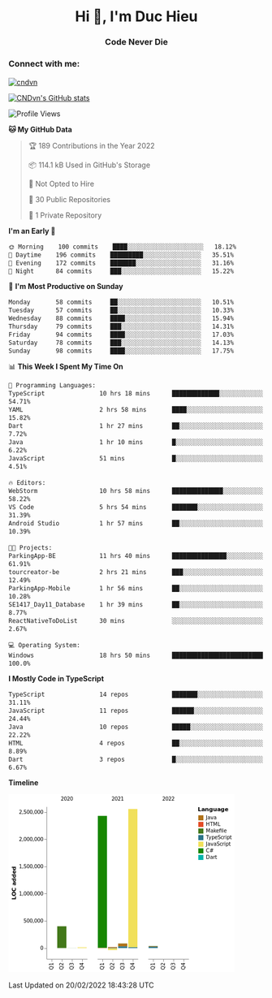 <h1 align="center">Hi 👋, I'm Duc Hieu</h1>
<h3 align="center">Code Never Die</h3>

<h3 align="left">Connect with me:</h3>
<p align="left">
<a href="https://linkedin.com/in/cndvn" target="blank"><img align="center" src="https://img.shields.io/badge/LinkedIn-0077B5?style=for-the-badge&logo=linkedin&logoColor=white" alt="cndvn"/></a>
<!--
<a href="https://fb.com/cnd.duchieu" target="blank"><img align="center" src="https://img.shields.io/badge/Facebook-1877F2?style=for-the-badge&logo=facebook&logoColor=white" alt="cnd.duchieu"/></a>
 -->
</p>

[![CNDvn's GitHub stats](https://github-readme-stats.vercel.app/api?username=cndvn)](https://github.com/anuraghazra/github-readme-stats)

<!--START_SECTION:waka-->
![Profile Views](http://img.shields.io/badge/Profile%20Views-11-blue)

**🐱 My GitHub Data** 

> 🏆 189 Contributions in the Year 2022
 > 
> 📦 114.1 kB Used in GitHub's Storage 
 > 
> 🚫 Not Opted to Hire
 > 
> 📜 30 Public Repositories 
 > 
> 🔑 1 Private Repository 
 > 
**I'm an Early 🐤** 

```text
🌞 Morning    100 commits    ████░░░░░░░░░░░░░░░░░░░░░   18.12% 
🌆 Daytime    196 commits    █████████░░░░░░░░░░░░░░░░   35.51% 
🌃 Evening    172 commits    ███████░░░░░░░░░░░░░░░░░░   31.16% 
🌙 Night      84 commits     ███░░░░░░░░░░░░░░░░░░░░░░   15.22%

```
📅 **I'm Most Productive on Sunday** 

```text
Monday       58 commits     ██░░░░░░░░░░░░░░░░░░░░░░░   10.51% 
Tuesday      57 commits     ██░░░░░░░░░░░░░░░░░░░░░░░   10.33% 
Wednesday    88 commits     ████░░░░░░░░░░░░░░░░░░░░░   15.94% 
Thursday     79 commits     ███░░░░░░░░░░░░░░░░░░░░░░   14.31% 
Friday       94 commits     ████░░░░░░░░░░░░░░░░░░░░░   17.03% 
Saturday     78 commits     ███░░░░░░░░░░░░░░░░░░░░░░   14.13% 
Sunday       98 commits     ████░░░░░░░░░░░░░░░░░░░░░   17.75%

```


📊 **This Week I Spent My Time On** 

```text
💬 Programming Languages: 
TypeScript               10 hrs 18 mins      █████████████░░░░░░░░░░░░   54.71% 
YAML                     2 hrs 58 mins       ████░░░░░░░░░░░░░░░░░░░░░   15.82% 
Dart                     1 hr 27 mins        ██░░░░░░░░░░░░░░░░░░░░░░░   7.72% 
Java                     1 hr 10 mins        █░░░░░░░░░░░░░░░░░░░░░░░░   6.22% 
JavaScript               51 mins             █░░░░░░░░░░░░░░░░░░░░░░░░   4.51%

🔥 Editors: 
WebStorm                 10 hrs 58 mins      ██████████████░░░░░░░░░░░   58.22% 
VS Code                  5 hrs 54 mins       ███████░░░░░░░░░░░░░░░░░░   31.39% 
Android Studio           1 hr 57 mins        ██░░░░░░░░░░░░░░░░░░░░░░░   10.39%

🐱‍💻 Projects: 
ParkingApp-BE            11 hrs 40 mins      ███████████████░░░░░░░░░░   61.91% 
tourcreator-be           2 hrs 21 mins       ███░░░░░░░░░░░░░░░░░░░░░░   12.49% 
ParkingApp-Mobile        1 hr 56 mins        ██░░░░░░░░░░░░░░░░░░░░░░░   10.28% 
SE1417_Day11_Database    1 hr 39 mins        ██░░░░░░░░░░░░░░░░░░░░░░░   8.77% 
ReactNativeToDoList      30 mins             ░░░░░░░░░░░░░░░░░░░░░░░░░   2.67%

💻 Operating System: 
Windows                  18 hrs 50 mins      █████████████████████████   100.0%

```

**I Mostly Code in TypeScript** 

```text
TypeScript               14 repos            ███████░░░░░░░░░░░░░░░░░░   31.11% 
JavaScript               11 repos            ██████░░░░░░░░░░░░░░░░░░░   24.44% 
Java                     10 repos            █████░░░░░░░░░░░░░░░░░░░░   22.22% 
HTML                     4 repos             ██░░░░░░░░░░░░░░░░░░░░░░░   8.89% 
Dart                     3 repos             █░░░░░░░░░░░░░░░░░░░░░░░░   6.67%

```


**Timeline**

![Chart not found](https://raw.githubusercontent.com/CNDvn/CNDvn/main/charts/bar_graph.png) 


 Last Updated on 20/02/2022 18:43:28 UTC
<!--END_SECTION:waka-->
